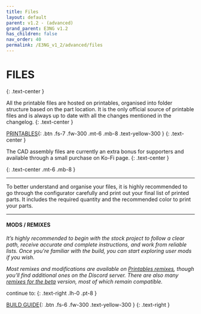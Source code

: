 ```yaml
---
title: Files
layout: default
parent: v1.2 - (advanced)
grand_parent: E3NG v1.2
has_children: false
nav_order: 40
permalink: /E3NG_v1_2/advanced/files
---
```

# FILES
{: .text-center }

All the printable files are hosted on printables, organised into folder structure based on the part location. It is the only official source of printable files and is always up to date with all the changes mentioned in the changelog.
{: .text-center }

[PRINTABLES]{: .btn .fs-7 .fw-300 .mt-6 .mb-8 .text-yellow-300 }
{: .text-center }

The CAD assembly files are currently an extra bonus for supporters and available through a small purchase on Ko-Fi page.
{: .text-center }

<div>
<script type='text/javascript' src='https://storage.ko-fi.com/cdn/widget/Widget_2.js'></script><script type='text/javascript'>kofiwidget2.init('Ko-fi', '#28b5e0', 's/f1be48e43a');kofiwidget2.draw();</script> 
</div>
{: .text-center .mt-6 .mb-8 }

---
To better understand and organise your files, it is highly recommended to go through the configurator carefully and print out your final list of printed parts. It includes the required quantity and the recommended color to print your parts.

---
#### MODS / REMIXES

*It’s highly recommended to begin with the stock project to follow a clear path, receive accurate and complete instructions, and work from reliable lists. Once you're familiar with the build, you can start exploring user mods if you wish.*

*Most remixes and modifications are available on [Printables remixes], though you’ll find additional ones on the Discord server. There are also many [remixes for the beta] version, most of which remain compatible.*

continue to:
{: .text-right .lh-0 .pt-8 }

[BUILD GUIDE]{: .btn .fs-6 .fw-300 .text-yellow-300 }
{: .text-right }

[BUILD GUIDE]: https://rh3d.xyz/E3NG_v1_2/advanced/build_guide
[PRINTABLES]: https://www.printables.com/en/model/922401/files
[Printables remixes]: https://www.printables.com/en/model/922401/remixes
[remixes for the beta]: https://www.printables.com/en/model/469280/remixes
